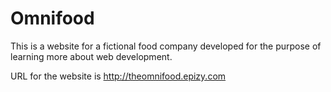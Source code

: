 # Omnifood
This is a website for a fictional food company developed for the purpose of learning more about web development.

URL for the website is http://theomnifood.epizy.com
